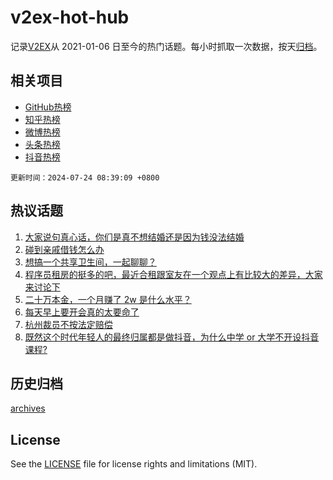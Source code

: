 # v2ex-hot-hub

 记录[V2EX](https://www.v2ex.com/)从 2021-01-06 日至今的热门话题。每小时抓取一次数据，按天[归档](archives)。
 
 ## 相关项目

- [GitHub热榜](https://github.com/lonnyzhang423/github-hot-hub)
- [知乎热榜](https://github.com/lonnyzhang423/zhihu-hot-hub)
- [微博热榜](https://github.com/lonnyzhang423/weibo-hot-hub)
- [头条热榜](https://github.com/lonnyzhang423/toutiao-hot-hub)
- [抖音热榜](https://github.com/lonnyzhang423/douyin-hot-hub)


 `更新时间：2024-07-24 08:39:09 +0800`

## 热议话题

1. [大家说句真心话，你们是真不想结婚还是因为钱没法结婚](https://www.v2ex.com/t/1059354)
1. [碰到亲戚借钱怎么办](https://www.v2ex.com/t/1059397)
1. [想搞一个共享卫生间，一起聊聊？](https://www.v2ex.com/t/1059317)
1. [程序员租房的挺多的吧，最近合租跟室友在一个观点上有比较大的差异，大家来讨论下](https://www.v2ex.com/t/1059376)
1. [二十万本金，一个月赚了 2w 是什么水平？](https://www.v2ex.com/t/1059391)
1. [每天早上要开会真的太要命了](https://www.v2ex.com/t/1059306)
1. [杭州裁员不按法定赔偿](https://www.v2ex.com/t/1059313)
1. [既然这个时代年轻人的最终归属都是做抖音，为什么中学 or 大学不开设抖音课程?](https://www.v2ex.com/t/1059307)

## 历史归档

[archives](archives)

## License

See the [LICENSE](LICENSE) file for license rights and limitations (MIT).
